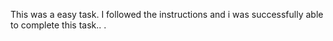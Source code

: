 This was a easy task. I followed the instructions and i was successfully able to complete this task..
.

